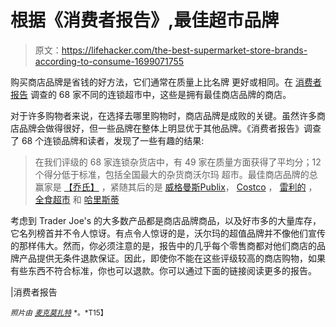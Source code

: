 # 根据《消费者报告》,最佳超市品牌

> 原文：<https://lifehacker.com/the-best-supermarket-store-brands-according-to-consume-1699071755>

购买商店品牌是省钱的好方法，它们通常在质量上比名牌 更好或相同。在 [消费者报告](http://www.consumerreports.org/cro/index.htm) 调查的 68 家不同的连锁超市中，这些是拥有最佳商店品牌的商店。



对于许多购物者来说，在选择去哪里购物时，商店品牌是成败的关键。虽然许多商店品牌会做得很好，但一些品牌在整体上明显优于其他品牌。《消费者报告》调查了 68 个连锁品牌和读者，发现了一些有趣的结果:

> 在我们评级的 68 家连锁杂货店中，有 49 家在质量方面获得了平均分；12 个得分低于标准，包括全国最大的杂货商沃尔玛 超市。最佳商店品牌的总赢家是 [【乔氏】](http://www.traderjoes.com/) ，紧随其后的是 [威格曼斯](https://www.wegmans.com/)[Publix](http://www.publix.com/)， [Costco](http://www.costco.com/) ， [雷利的](http://www.wholefoodsmarket.com/) ， [全食超市](http://www.wholefoodsmarket.com/) 和 [哈里斯蒂](http://www.harristeeter.com/)

考虑到 Trader Joe's 的大多数产品都是商店品牌商品，以及好市多的大量库存，它名列榜首并不令人惊讶。有点令人惊讶的是，沃尔玛的超值品牌并不像他们宣传的那样伟大。然而，你必须注意的是，报告中的几乎每个零售商都对他们商店的品牌产品提供无条件退款保证。因此，即使你不能在这些评级较高的商店购物，如果有些东西不符合标准，你也可以退款。你可以通过下面的链接阅读更多的报告。

|消费者报告

<small>*照片由*</small> [<small>*麦克莫扎特*</small>](https://www.flickr.com/photos/jeepersmedia/13920007806) <small>*。*T15】</small>